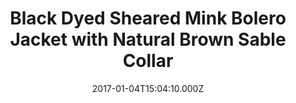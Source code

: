 ---
title: Black Dyed Sheared Mink Bolero Jacket with Natural Brown Sable Collar
date: 2017-01-04T15:04:10.000Z
price: 0
sales_price: 
categories: ["Jacket"]
image: ["/img/uploads/2016/09/MG_0639w.jpg"]
---